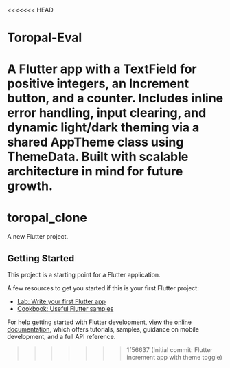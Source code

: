 <<<<<<< HEAD
# Toropal-Eval
A Flutter app with a TextField for positive integers, an Increment button, and a counter. Includes inline error handling, input clearing, and dynamic light/dark theming via a shared AppTheme class using ThemeData. Built with scalable architecture in mind for future growth.
=======
# toropal_clone

A new Flutter project.

## Getting Started

This project is a starting point for a Flutter application.

A few resources to get you started if this is your first Flutter project:

- [Lab: Write your first Flutter app](https://docs.flutter.dev/get-started/codelab)
- [Cookbook: Useful Flutter samples](https://docs.flutter.dev/cookbook)

For help getting started with Flutter development, view the
[online documentation](https://docs.flutter.dev/), which offers tutorials,
samples, guidance on mobile development, and a full API reference.
>>>>>>> 1f56637 (Initial commit: Flutter increment app with theme toggle)
